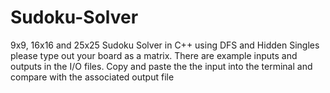 # Sudoku-Solver
9x9, 16x16 and 25x25 Sudoku Solver in C++ using DFS and Hidden Singles 
please type out your board as a matrix.
There are example inputs and outputs in the I/O files.
Copy and paste the the input into the terminal and compare with the associated output file 
